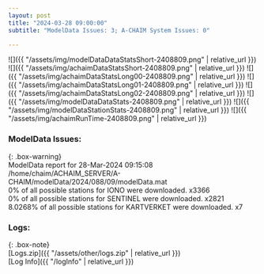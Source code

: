 ```yaml
---
layout: post
title: "2024-03-28 09:00:00"
subtitle: "ModelData Issues: 3; A-CHAIM System Issues: 0"

---
```


![]({{ "/assets/img/modelDataDataStatsShort-2408809.png" | relative_url }})
![]({{ "/assets/img/achaimDataStatsShort-2408809.png" | relative_url }})
![]({{ "/assets/img/achaimDataStatsLong00-2408809.png" | relative_url }})
![]({{ "/assets/img/achaimDataStatsLong01-2408809.png" | relative_url }})
![]({{ "/assets/img/achaimDataStatsLong02-2408809.png" | relative_url }})
![]({{ "/assets/img/modelDataDataStats-2408809.png" | relative_url }})
![]({{ "/assets/img/modelDataStationStats-2408809.png" | relative_url }})
![]({{ "/assets/img/achaimRunTime-2408809.png" | relative_url }})


### ModelData Issues:  
  
{: .box-warning}  
 ModelData report for 28-Mar-2024 09:15:08   
 /home/chaim/ACHAIM_SERVER/A-CHAIM/modelData/2024/088/09/modelData.mat   
 0% of all possible stations for IONO were downloaded. x3366   
 0% of all possible stations for SENTINEL were downloaded. x2821   
 8.0268% of all possible stations for KARTVERKET were downloaded. x7   
  


### Logs:  
  
{: .box-note}  
[Logs.zip]({{ "/assets/other/logs.zip" | relative_url }})  
[Log Info]({{ "/logInfo" | relative_url }})  
